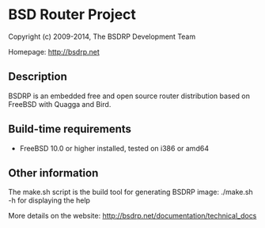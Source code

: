 BSD Router Project
==================

Copyright (c) 2009-2014, The BSDRP Development Team

Homepage: http://bsdrp.net

## Description

BSDRP is an embedded free and open source router distribution based on FreeBSD with Quagga and Bird. 

## Build-time requirements
 - FreeBSD 10.0 or higher installed, tested on i386 or amd64

## Other information

The make.sh script is the build tool for generating BSDRP image:
./make.sh -h for displaying the help

More details on the website:
http://bsdrp.net/documentation/technical_docs
